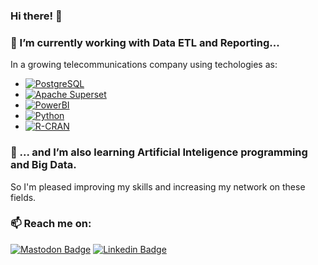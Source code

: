 ### Hi there! 👋

<!--
**fbgeobit/fbgeobit** is a ✨ _special_ ✨ repository because its `README.md` (this file) appears on your GitHub profile.

Here are some ideas to get you started:

- 🔭 I’m currently working on ...
- 🌱 I’m currently learning ...
- 👯 I’m looking to collaborate on ...
- 🤔 I’m looking for help with ...
- 💬 Ask me about ...
- 📫 How to reach me: ...
- 😄 Pronouns: ...
- ⚡ Fun fact: ...
-->
### 🔭 I’m currently working with Data ETL and Reporting...
In a growing telecommunications company using techologies as:
- [![PostgreSQL](https://img.shields.io/badge/-PostgreSQL-white?style=flat-square&logo=PostgreSQL&link=https://www.postgresql.org/)](https://www.postgresql.org/)
- [![Apache Superset](https://img.shields.io/badge/-Apache%20Superset-white?style=flat-square&logo=Apache%20Superset&link=https://superset.apache.org)](https://superset.apache.org/)
- [![PowerBI](https://img.shields.io/badge/-PowerBI-white?style=flat-square&logo=PowerBI&link=https://powerbi.microsoft.com/en-us/)](https://powerbi.microsoft.com/en-us/)
- [![Python](https://img.shields.io/badge/-Python-white?style=flat-square&logo=Python&link=https://www.python.org/)](https://www.python.org/)
- [![R-CRAN](https://img.shields.io/badge/-RCRAN-white?style=flat-square&logo=RStudio&link=https://cran.r-project.org/)](https://cran.r-project.org/)

### 🌱 ... and I’m also learning Artificial Inteligence programming and Big Data.
So I'm pleased improving my skills and increasing my network on these fields.

### 📫 Reach me on:
<a rel="me" href="https://mastodon.social/@Geobit"></a>
[![Mastodon Badge](https://img.shields.io/badge/-Mastodon-0077B5?style=plastic&logo=Mastodon&logoColor=white&link=https://mastodon.social/@Geobit/)](https://mastodon.social/@Geobit/)
[![Linkedin Badge](https://img.shields.io/badge/-Linkedin-0077B5?style=plastic&logo=Linkedin&logoColor=white&link=https://www.linkedin.com/in/fernando-barreiro-phd/)](https://www.linkedin.com/in/fernando-barreiro-phd/)

